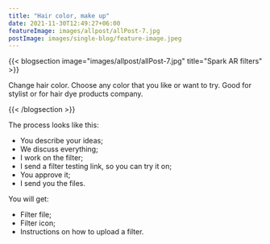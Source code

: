 ```yaml
---
title: "Hair color, make up"
date: 2021-11-30T12:49:27+06:00
featureImage: images/allpost/allPost-7.jpg
postImage: images/single-blog/feature-image.jpeg
---
```


{{< blogsection image="images/allpost/allPost-7.jpg" title="Spark AR filters" >}}

Change hair color. Choose any color that you like or want to try. Good for stylist or for hair dye products company.

{{< /blogsection >}}


The process looks like this: 

- You describe your ideas;
- We discuss everything;
- I work on the filter;
- I send a filter testing link, so you can try it on;
- You approve it;
- I send you the files.


You will get:

- Filter file;
- Filter icon;
- Instructions on how to upload a filter.